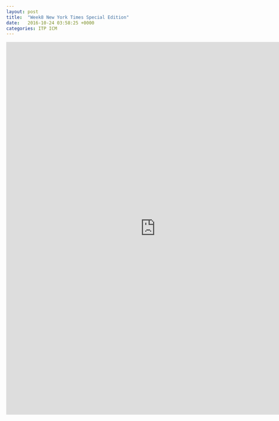```yaml
---
layout: post
title:  "Week8 New York Times Special Edition"
date:   2016-10-24 03:58:25 +0000
categories: ITP ICM
---
```


<iframe src="http://itp.cgao.me/icm/ICM_wk8_v1/" width="800" height="1000" frameBorder="0"></iframe>
